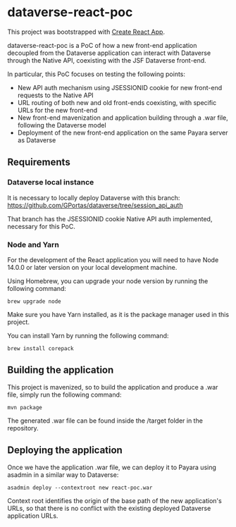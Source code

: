 # dataverse-react-poc

This project was bootstrapped with [Create React App](https://github.com/facebook/create-react-app).

dataverse-react-poc is a PoC of how a new front-end application decoupled from the Dataverse application can interact with Dataverse through the Native API, coexisting with the JSF Dataverse front-end.

In particular, this PoC focuses on testing the following points:

- New API auth mechanism using JSESSIONID cookie for new front-end requests to the Native API
- URL routing of both new and old front-ends coexisting, with specific URLs for the new front-end
- New front-end mavenization and application building through a .war file, following the Dataverse model
- Deployment of the new front-end application on the same Payara server as Dataverse

## Requirements

### Dataverse local instance

It is necessary to locally deploy Dataverse with this branch: https://github.com/GPortas/dataverse/tree/session_api_auth

That branch has the JSESSIONID cookie Native API auth implemented, necessary for this PoC.

### Node and Yarn

For the development of the React application you will need to have Node 14.0.0 or later version on your local development machine.

Using Homebrew, you can upgrade your node version by running the following command:

````
brew upgrade node
````

Make sure you have Yarn installed, as it is the package manager used in this project.

You can install Yarn by running the following command:

````
brew install corepack
````

## Building the application

This project is mavenized, so to build the application and produce a .war file, simply run the following command:

````
mvn package
````

The generated .war file can be found inside the /target folder in the repository.

## Deploying the application

Once we have the application .war file, we can deploy it to Payara using asadmin in a similar way to Dataverse:

````
asadmin deploy --contextroot new react-poc.war
````

Context root identifies the origin of the base path of the new application's URLs, so that there is no conflict with the existing deployed Dataverse application URLs.
